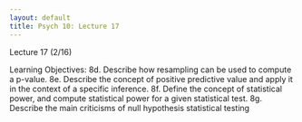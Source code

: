 ```yaml
---
layout: default
title: Psych 10: Lecture 17
---
```

Lecture 17 (2/16)

Learning Objectives:
8d. Describe how resampling can be used to compute a p-value.
8e. Describe the concept of positive predictive value and apply it in the context of a specific inference.
8f. Define the concept of statistical power, and compute statistical power for a given statistical test.
8g. Describe the main criticisms of null hypothesis statistical testing

